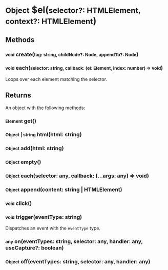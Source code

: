 # <small>Object</small> $el(<small>selector?: HTMLElement, context?: HTMLElement</small>)
## Methods
### <small>void</small> create(<small>tag: string, childNode?: Node, appendTo?: Node</small>)
### <small>void</small> each(<small>selector: string, callback: (el: Element, index: number) => void</small>)
Loops over each element matching the selector.
## Returns
An object with the following methods:
### <small>Element</small> get()
### <small>Object | string</small> html(html: string)
### <small>Object</small> add(html: string)
### <small>Object</small> empty()
### <small>Object</small> each(selector: any, callback: (...args: any) => void)
### <small>Object</small> append(content: string | HTMLElement)
### <small>void</small> click()
### <small>void</small> trigger(eventType: string)
Dispatches an event with the `eventType` type.
### <small>any</small> on(eventTypes: string, selector: any, handler: any, useCapture?: boolean)
### <small>Object</small> off(eventTypes: string, selector: any, handler: any)
